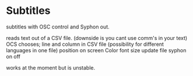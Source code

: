 # Subtitles
subtitles with OSC control and Syphon out.

reads text out of a CSV file. (downside is you cant use comm's in your text)
OCS chooses;
  line and column in CSV file (possibility for different languages in one file)
  position on screen
  Color
  font
  size
  update file
  syphon on off
  
  works at the moment but is unstable.
